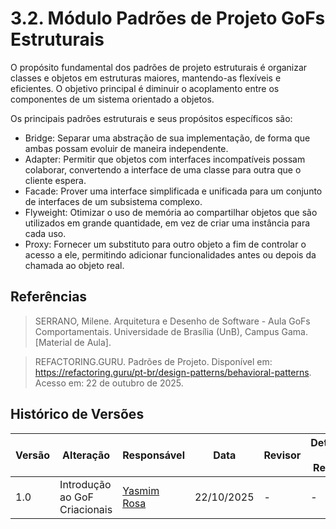 # 3.2. Módulo Padrões de Projeto GoFs Estruturais

O propósito fundamental dos padrões de projeto estruturais é organizar classes e objetos em estruturas maiores, mantendo-as flexíveis e eficientes. O objetivo principal é diminuir o acoplamento entre os componentes de um sistema orientado a objetos.

Os principais padrões estruturais e seus propósitos específicos são:

- Bridge: Separar uma abstração de sua implementação, de forma que ambas possam evoluir de maneira independente.   
- Adapter: Permitir que objetos com interfaces incompatíveis possam colaborar, convertendo a interface de uma classe para outra que o cliente espera.   
- Facade: Prover uma interface simplificada e unificada para um conjunto de interfaces de um subsistema complexo.   
- Flyweight: Otimizar o uso de memória ao compartilhar objetos que são utilizados em grande quantidade, em vez de criar uma instância para cada uso.   
- Proxy: Fornecer um substituto para outro objeto a fim de controlar o acesso a ele, permitindo adicionar funcionalidades antes ou depois da chamada ao objeto real.

## Referências
>SERRANO, Milene. Arquitetura e Desenho de Software - Aula GoFs Comportamentais. Universidade de Brasília (UnB), Campus Gama. [Material de Aula].

>REFACTORING.GURU. Padrões de Projeto. Disponível em: https://refactoring.guru/pt-br/design-patterns/behavioral-patterns. Acesso em: 22 de outubro de 2025.

## Histórico de Versões
| Versão | Alteração | Responsável | Data | Revisor |  Detalhes da Revisão | Data da Revisão |
|--------|-----------|-------------|------|---------|----------------------|-----------------|
| 1.0 | Introdução ao GoF Criacionais | [Yasmim Rosa](https://github.com/yaskisoba) | 22/10/2025 | - | - | - |
